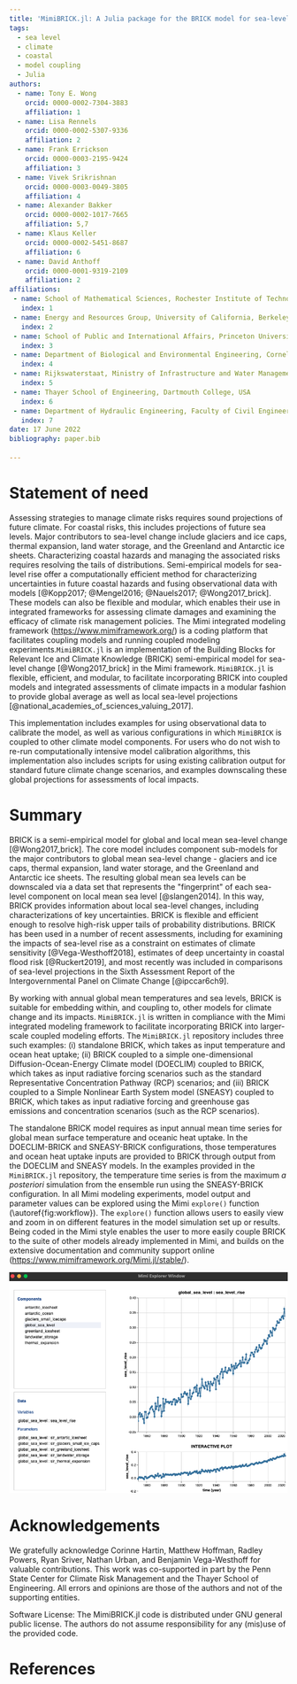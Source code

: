```yaml
---
title: 'MimiBRICK.jl: A Julia package for the BRICK model for sea-level change in the Mimi integrated modeling framework'
tags:
  - sea level
  - climate
  - coastal
  - model coupling
  - Julia
authors:
  - name: Tony E. Wong
    orcid: 0000-0002-7304-3883
    affiliation: 1
  - name: Lisa Rennels
    orcid: 0000-0002-5307-9336
    affiliation: 2
  - name: Frank Errickson
    orcid: 0000-0003-2195-9424
    affiliation: 3
  - name: Vivek Srikrishnan
    orcid: 0000-0003-0049-3805
    affiliation: 4
  - name: Alexander Bakker
    orcid: 0000-0002-1017-7665
    affiliation: 5,7
  - name: Klaus Keller
    orcid: 0000-0002-5451-8687
    affiliation: 6
  - name: David Anthoff
    orcid: 0000-0001-9319-2109
    affiliation: 2
affiliations:
 - name: School of Mathematical Sciences, Rochester Institute of Technology, USA
   index: 1
 - name: Energy and Resources Group, University of California, Berkeley, USA
   index: 2
 - name: School of Public and International Affairs, Princeton University, USA
   index: 3
 - name: Department of Biological and Environmental Engineering, Cornell University, USA
   index: 4
 - name: Rijkswaterstaat, Ministry of Infrastructure and Water Management, The Netherlands
   index: 5
 - name: Thayer School of Engineering, Dartmouth College, USA
   index: 6
 - name: Department of Hydraulic Engineering, Faculty of Civil Engineering and Geosciences, Delft University of Technology, The Netherlands
   index: 7
date: 17 June 2022
bibliography: paper.bib

---
```


# Statement of need

Assessing strategies to manage climate risks requires sound projections of future climate. For coastal risks, this includes projections of future sea levels. Major contributors to sea-level change include glaciers and ice caps, thermal expansion, land water storage, and the Greenland and Antarctic ice sheets. Characterizing coastal hazards and managing the associated risks requires resolving the tails of distributions. Semi-empirical models for sea-level rise offer a computationally efficient method for characterizing uncertainties in future coastal hazards and fusing observational data with models [@Kopp2017; @Mengel2016; @Nauels2017; @Wong2017_brick]. These models can also be flexible and modular, which enables their use in integrated frameworks for assessing climate damages and examining the efficacy of climate risk management policies. The Mimi integrated modeling framework (https://www.mimiframework.org/) is a coding platform that facilitates coupling models and running coupled modeling experiments.`MimiBRICK.jl` is an implementation of the Building Blocks for Relevant Ice and Climate Knowledge (BRICK) semi-empirical model for sea-level change [@Wong2017_brick] in the Mimi framework. `MimiBRICK.jl` is flexible, efficient, and modular, to facilitate incorporating BRICK into coupled models and integrated assessments of climate impacts in a modular fashion to provide global average as well as local sea-level projections [@national_academies_of_sciences_valuing_2017].

This implementation includes examples for using observational data to calibrate the model, as well as various configurations in which `MimiBRICK` is coupled to other climate model components. For users who do not wish to re-run computationally intensive model calibration algorithms, this implementation also includes scripts for using existing calibration output for standard future climate change scenarios, and examples downscaling these global projections for assessments of local impacts.

# Summary

BRICK is a semi-empirical model for global and local mean sea-level change [@Wong2017_brick]. The core model includes component sub-models for the major contributors to global mean sea-level change - glaciers and ice caps, thermal expansion, land water storage, and the Greenland and Antarctic ice sheets. The resulting global mean sea levels can be downscaled via a data set that represents the "fingerprint" of each sea-level component on local mean sea level [@slangen2014]. In this way, BRICK provides information about local sea-level changes, including characterizations of key uncertainties. BRICK is flexible and efficient enough to resolve high-risk upper tails of probability distributions. BRICK has been used in a number of recent assessments, including for examining the impacts of sea-level rise as a constraint on estimates of climate sensitivity [@Vega-Westhoff2018], estimates of deep uncertainty in coastal flood risk [@Ruckert2019], and most recently was included in comparisons of sea-level projections in the Sixth Assessment Report of the Intergovernmental Panel on Climate Change [@ipccar6ch9].

By working with annual global mean temperatures and sea levels, BRICK is suitable for embedding within, and coupling to, other models for climate change and its impacts. `MimiBRICK.jl` is written in compliance with the Mimi integrated modeling framework to facilitate incorporating BRICK into larger-scale coupled modeling efforts. The `MimiBRICK.jl` repository includes three such examples: (i) standalone BRICK, which takes as input temperature and ocean heat uptake; (ii) BRICK coupled to a simple one-dimensional Diffusion-Ocean-Energy Climate model (DOECLIM) coupled to BRICK, which takes as input radiative forcing scenarios such as the standard Representative Concentration Pathway (RCP) scenarios; and (iii) BRICK coupled to a Simple Nonlinear Earth System model (SNEASY) coupled to BRICK, which takes as input radiative forcing and greenhouse gas emissions and concentration scenarios (such as the RCP scenarios).

The standalone BRICK model requires as input annual mean time series for global mean surface temperature and oceanic heat uptake. In the DOECLIM-BRICK and SNEASY-BRICK configurations, those temperatures and ocean heat uptake inputs are provided to BRICK through output from the DOECLIM and SNEASY models. In the examples provided in the `MimiBRICK.jl` repository, the temperature time series is from the maximum _a posteriori_ simulation from the ensemble run using the SNEASY-BRICK configuration. In all Mimi modeling experiments, model output and parameter values can be explored using the Mimi `explore()` function (\autoref{fig:workflow}). The `explore()` function allows users to easily view and zoom in on different features in the model simulation set up or results. Being coded in the Mimi style enables the user to more easily couple BRICK to the suite of other models already implemented in Mimi, and builds on the extensive documentation and community support online (https://www.mimiframework.org/Mimi.jl/stable/).

![The Mimi `explore()` function allows users to interactively explore the coupled model output variables and parameters associated with each model component.\label{fig:explorer}](mimi_explorer.png)

# Acknowledgements

We gratefully acknowledge Corinne Hartin, Matthew Hoffman, Radley Powers, Ryan Sriver, Nathan Urban, and Benjamin Vega-Westhoff for valuable contributions. This work was co-supported in part by the Penn State Center for Climate Risk Management and the Thayer School of Engineering. All errors and opinions are those of the authors and not of the supporting entities.

Software License: The MimiBRICK.jl code is distributed under GNU general public license. The authors do not assume responsibility for any (mis)use of the provided code.

# References
